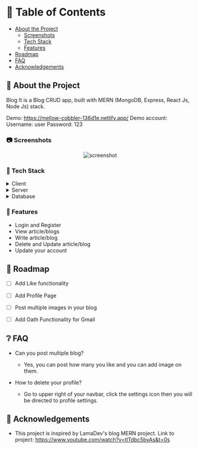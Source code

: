 <!-- Table of Contents -->
# :notebook_with_decorative_cover: Table of Contents

- [About the Project](#star2-about-the-project)
  * [Screenshots](#camera-screenshots)
  * [Tech Stack](#space_invader-tech-stack)
  * [Features](#dart-features)
- [Roadmap](#compass-roadmap)
- [FAQ](#grey_question-faq)
- [Acknowledgements](#gem-acknowledgements)

  

<!-- About the Project -->
## :star2: About the Project
Blog It is a Blog CRUD app, built with MERN (MongoDB, Express, React Js, Node Js) stack.

Demo: https://mellow-cobbler-136d1e.netlify.app/
Demo account:
 Username: user 
 Password: 123

<!-- Screenshots -->
### :camera: Screenshots

<div align="center"> 
  <img src="https://placehold.co/600x400?text=Your+Screenshot+here" alt="screenshot" />
</div>


<!-- TechStack -->
### :space_invader: Tech Stack

<details>
  <summary>Client</summary>
  <ul>
    <li><a href="https://reactjs.org/">React.js</a></li>
  </ul>
</details>

<details>
  <summary>Server</summary>
  <ul>
    <li><a href="https://expressjs.com/">Express.js</a></li>
    <li><a href="https://nodejs.org/en/about/">Node.js</a></li>
    <li><a href="https://mongoosejs.com/">Mongoose</a></li>
  </ul>
</details>

<details>
<summary>Database</summary>
  <ul>
    <li><a href="https://www.mongodb.com/">MongoDB</a></li>
  </ul>
</details>


<!-- Features -->
### :dart: Features

- Login and Register
- View article/blogs
- Write article/blog 
- Delete and Update article/blog
- Update your account

<!-- Roadmap -->
## :compass: Roadmap

* [ ] Add Like functionality
* [ ] Add Profile Page
* [ ] Post multiple images in your blog
* [ ] Add Oath Functionality for Gmail


<!-- FAQ -->
## :grey_question: FAQ

- Can you post multiple blog?

  + Yes, you can post how many you like and you can add image on them.

- How to delete your profile?

  + Go to upper right of your navbar, click the settings icon then you will be directed to profile settings. 



<!-- Acknowledgments -->
## :gem: Acknowledgements


 - This project is inspired by LamaDev's blog MERN project. Link to project: https://www.youtube.com/watch?v=tlTdbc5byAs&t=0s

